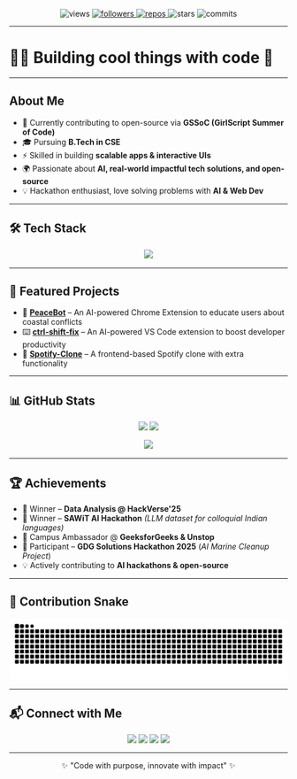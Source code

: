 <!-- Profile Badges -->
<p align="center">
  <img src="https://komarev.com/ghpvc/?username=alizahh-7&label=Profile%20Views&color=ff69b4&style=for-the-badge" alt="views" />
  <a href="https://github.com/alizahh-7?tab=followers">
    <img src="https://img.shields.io/github/followers/alizahh-7?label=Followers&style=for-the-badge&color=blue" alt="followers"/>
  </a>
  <a href="https://github.com/alizahh-7?tab=repositories">
    <img src="https://img.shields.io/badge/Public%20Repos-23-purple?style=for-the-badge" alt="repos"/>
  </a>
  <img src="https://img.shields.io/github/stars/alizahh-7?style=for-the-badge&color=yellow" alt="stars"/>
  <img src="https://img.shields.io/github/commits-since/alizahh-7/main?style=for-the-badge&color=green" alt="commits"/>
</p>

---

# 👩‍💻 Building cool things with code 🚀  

---

## About Me  

- 🌸 Currently contributing to open-source via **GSSoC (GirlScript Summer of Code)**  
- 🎓 Pursuing **B.Tech in CSE**  
- ⚡ Skilled in building **scalable apps & interactive UIs**  
- 🌍 Passionate about **AI, real-world impactful tech solutions, and open-source**  
- 💡 Hackathon enthusiast, love solving problems with **AI & Web Dev**  

---

## 🛠 Tech Stack  

<p align="center">
  <img src="https://skillicons.dev/icons?i=python,html,css,js,java,react,nodejs,tailwind,git,github,mongodb,tensorflow,opencv,huggingface,netlify,vercel" />
</p>

---

## 📌 Featured Projects  

- 🤖 [**PeaceBot**](https://github.com/alizahh-7/PeaceBot) – An AI-powered Chrome Extension to educate users about coastal conflicts  
- ⌨️ [**ctrl-shift-fix**](https://github.com/alizahh-7/ctrl-shift-fix) – An AI-powered VS Code extension to boost developer productivity  
- 🎵 [**Spotify-Clone**](https://github.com/alizahh-7/spotify-clone) – A frontend-based Spotify clone with extra functionality  

---

## 📊 GitHub Stats  

<p align="center">
  <img src="https://github-readme-stats.vercel.app/api?username=alizahh-7&show_icons=true&theme=tokyonight&hide_border=true&count_private=true" height="160px"/>
  <img src="https://github-readme-streak-stats.herokuapp.com/?user=alizahh-7&theme=tokyonight&hide_border=true" height="160px"/>
</p>

<p align="center">
  <img src="https://github-readme-stats.vercel.app/api/top-langs/?username=alizahh-7&layout=compact&theme=tokyonight&hide_border=true" height="150px"/>
</p>

---

## 🏆 Achievements  

- 🥇 Winner – **Data Analysis @ HackVerse'25**  
- 🏅 Winner – **SAWiT AI Hackathon** *(LLM dataset for colloquial Indian languages)*  
- 🚀 Campus Ambassador @ **GeeksforGeeks & Unstop**  
- 🌊 Participant – **GDG Solutions Hackathon 2025** (*AI Marine Cleanup Project*)  
- 💡 Actively contributing to **AI hackathons & open-source**  

---

## 🐍 Contribution Snake  

<p align="center">
  <img src="https://raw.githubusercontent.com/alizahh-7/alizahh-7/output/github-contribution-grid-snake-dark.svg" alt="Snake animation"/>
</p>

---

## 📬 Connect with Me  

<p align="center">
  <a href="mailto:syeda.alizah06@gmail.com"><img src="https://img.shields.io/badge/Gmail-D14836?style=for-the-badge&logo=gmail&logoColor=white"/></a>
  <a href="https://www.instagram.com/syeda.zah_7"><img src="https://img.shields.io/badge/Instagram-E4405F?style=for-the-badge&logo=instagram&logoColor=white"/></a>
  <a href="https://discord.com/users/15_alizah"><img src="https://img.shields.io/badge/Discord-5865F2?style=for-the-badge&logo=discord&logoColor=white"/></a>
  <a href="https://www.linkedin.com/in/syedaalizah"><img src="https://img.shields.io/badge/LinkedIn-0A66C2?style=for-the-badge&logo=linkedin&logoColor=white"/></a>
</p>

---

<p align="center">✨ "Code with purpose, innovate with impact" ✨</p>

